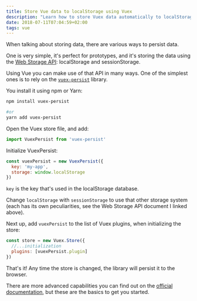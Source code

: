 ```yaml
---
title: Store Vue data to localStorage using Vuex
description: "Learn how to store Vuex data automatically to localStorage or sessionStorage"
date: 2018-07-11T07:04:59+02:00
tags: vue
---
```


When talking about storing data, there are various ways to persist data.

One is very simple, it's perfect for prototypes, and it's storing the data using the [Web Storage API](https://flaviocopes.com/web-storage-api/): localStorage and sessionStorage.

Using Vue you can make use of that API in many ways. One of the simplest ones is to rely on the [`vuex-persist`](https://github.com/championswimmer/vuex-persist) library.

You install it using npm or Yarn:

```bash
npm install vuex-persist

#or
yarn add vuex-persist
```

Open the Vuex store file, and add:

```js
import VuexPersist from 'vuex-persist'
```

Initialize VuexPersist:

```js
const vuexPersist = new VuexPersist({
  key: 'my-app',
  storage: window.localStorage
})
```

`key` is the key that's used in the localStorage database.

Change `localStorage` with `sessionStorage` to use that other storage system (each has its own peculiarities, see the Web Storage API document I linked above).

Next up, add `vuexPersist` to the list of Vuex plugins, when initializing the store:

```js
const store = new Vuex.Store({
  //...initialization
  plugins: [vuexPersist.plugin]
})
```

That's it! Any time the store is changed, the library will persist it to the browser.

There are more advanced capabilities you can find out on the [official documentation](https://github.com/championswimmer/vuex-persist), but these are the basics to get you started.